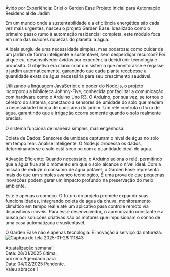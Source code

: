Ávido por Experiência: 
Criei o Garden Ease
Projeto Inicial para Automação Residencial de Jadim

Em um mundo onde a sustentabilidade e a eficiência energética são cada vez mais urgentes,
nasceu o projeto Garden Ease. 
Idealizado como o primeiro passo rumo à automação residencial completa, 
este módulo foca em uma das maiores riquezas do planeta: a água.

A ideia surgiu de uma necessidade simples, mas poderosa: 
como cuidar de um jardim de forma inteligente e sustentável, 
sem desperdiçar recursos? 
Foi aí que eu, desenvolvedor ávidos por experiência decidi unir tecnologia e propósito.
O objetivo era claro: 
criar um sistema que monitorasse e regasse o jardim automaticamente, 
garantindo que cada planta recebesse a quantidade exata de água necessária para seu crescimento saudável.

Utilizando a linguagem JavaScript e o poder do Node.js, o projeto incorporou a biblioteca Johnny-Five,
conhecida por facilitar a comunicação com hardware como o Arduino Uno R3. O Arduino,
por sua vez, se tornou o cérebro do sistema, conectado a sensores de umidade do solo que medem a necessidade hídrica de cada área do jardim.
Um relé controla o fluxo de água, garantindo que a irrigação ocorra somente quando o solo realmente precisa.

O sistema funciona de maneira simples, mas engenhosa:

Coleta de Dados: 
Sensores de umidade capturam o nível de água no solo em tempo real.
Análise Inteligente: O Node.js processa os dados, determinando se o solo está seco ou com a quantidade ideal de água.

Ativação Eficiente: 
Quando necessário, o Arduino aciona o relé, permitindo que a água flua até o momento em que o solo alcance o nível ideal.
Com a missão de reduzir o consumo de água potável, o Garden Ease representa mais do que um simples avanço tecnológico,
É uma prova de que pequenas inovações podem gerar um impacto profundo na preservação do meio ambiente.

Este é apenas o começo. 
O futuro do projeto promete expandir suas funcionalidades, integrando coleta de água da chuva, 
monitoramento climático em tempo real e até um aplicativo para controle remoto via dispositivos móveis. 
Para esse desenvolvedor, o aprendizado constante e a busca por soluções criativas são os motores que impulsionam o sonho de uma casa automatizada e sustentável.

O Garden Ease não é apenas tecnologia: 
É inovação a serviço da natureza.
![Captura de tela 2025-01-28 111843](https://github.com/user-attachments/assets/2a274817-f147-4ba0-813b-2240d6e2e374)

Atuatalização semanal! <br>
Data: 28/01/2025 última, <br> 
próximo 
Agendado para <br> 
Data: 04/02/2025 Pendente.
<br>
Valeu abraços!!

